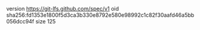 version https://git-lfs.github.com/spec/v1
oid sha256:fd1353e1800f5d3ca3b330e8792e580e98992c1c82f30aafd46a5bb056dcc94f
size 125
